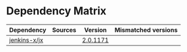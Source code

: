 # Dependency Matrix

Dependency | Sources | Version | Mismatched versions
---------- | ------- | ------- | -------------------
[jenkins-x/jx](https://github.com/jenkins-x/jx.git) |  | [2.0.1171](https://github.com/jenkins-x/jx/releases/tag/v2.0.1171) | 
